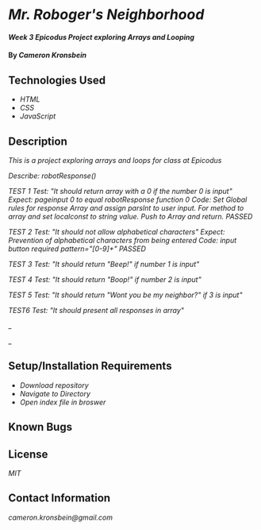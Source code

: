 # _Mr. Roboger's Neighborhood_

#### _Week 3 Epicodus Project exploring Arrays and Looping_

#### By _**Cameron Kronsbein**_

## Technologies Used

* _HTML_
* _CSS_
* _JavaScript_


## Description

_This is a project exploring arrays and loops for class at Epicodus_

_Describe: robotResponse()_

_TEST 1_
_Test: "It should return array with a 0 if the number 0 is input"_
_Expect: pageinput 0 to equal robotResponse function 0_
_Code: Set Global rules for response Array and assign_ _parsInt to user input. For method to array and set_ _localconst to string value. Push to Array and return._
_PASSED_

_TEST 2_
_Test: "It should not allow alphabetical characters"_
_Expect: Prevention of alphabetical characters from being entered_
_Code: input button required pattern="[0-9]+"_
_PASSED_

_TEST 3_
_Test: "It should return "Beep!" if number 1 is input"_

_TEST 4_
_Test: "It should return "Boop!" if number 2 is input"_

_TEST 5_
_Test: "It should return "Wont you be my neighbor?" if 3 is input"_

_TEST6_
_Test: "It should present all responses in array"_



_

_

## Setup/Installation Requirements

* _Download repository_
* _Navigate to Directory_
* _Open index file in broswer_


## Known Bugs


## License

_MIT_

## Contact Information

_cameron.kronsbein@gmail.com_
